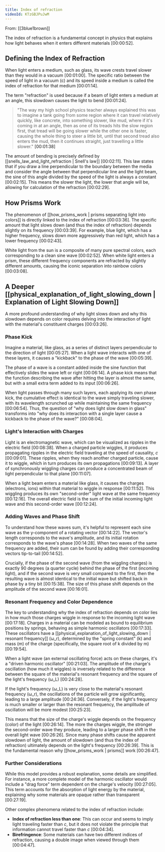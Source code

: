 ```yaml
---
title: Index of refraction
videoId: KTzGBJPuJwM
---
```


From: [[3blue1brown]] <br/> 

The index of refraction is a fundamental concept in physics that explains how light behaves when it enters different materials <a class="yt-timestamp" data-t="00:00:52">[00:00:52]</a>.

## Defining the Index of Refraction

When light enters a medium, such as glass, its wave crests travel slower than they would in a vacuum <a class="yt-timestamp" data-t="00:01:00">[00:01:00]</a>. The specific ratio between the speed of light in a vacuum (c) and its speed inside a medium is called the index of refraction for that medium <a class="yt-timestamp" data-t="00:01:14">[00:01:14]</a>.

The term "refraction" is used because if a beam of light enters a medium at an angle, this slowdown causes the light to bend <a class="yt-timestamp" data-t="00:01:24">[00:01:24]</a>.

> "The way my high school physics teacher always explained this was to imagine a tank going from some region where it can travel relatively quickly, like concrete, into something slower, like mud, where if it's coming in at an angle, then as one of its treads hits the slow region first, that tread will be going slower while the other one is faster, causing the whole thing to steer a little bit, until that second tread also enters the mud, then it continues straight, just travelling a little slower." <a class="yt-timestamp" data-t="00:01:38">[00:01:38]</a>

The amount of bending is precisely defined by [[snells_law_and_light_refraction | Snell's law]] <a class="yt-timestamp" data-t="00:02:11">[00:02:11]</a>. This law states that if you draw a line perpendicular to the boundary between the media and consider the angle between that perpendicular line and the light beam, the sine of this angle divided by the speed of the light is always a constant <a class="yt-timestamp" data-t="00:02:15">[00:02:15]</a>. This means the slower the light, the lower that angle will be, allowing for calculation of the refraction <a class="yt-timestamp" data-t="00:02:29">[00:02:29]</a>.

## How Prisms Work

The phenomenon of [[how_prisms_work | prisms separating light into colors]] is directly linked to the index of refraction <a class="yt-timestamp" data-t="00:03:36">[00:03:36]</a>. The specific amount that light slows down (and thus the index of refraction) depends slightly on its frequency <a class="yt-timestamp" data-t="00:03:39">[00:03:39]</a>. For example, blue light, which has a higher frequency, slows down more aggressively than red light, which has a lower frequency <a class="yt-timestamp" data-t="00:02:43">[00:02:43]</a>.

White light from the sun is a composite of many pure spectral colors, each corresponding to a clean sine wave <a class="yt-timestamp" data-t="00:02:52">[00:02:52]</a>. When white light enters a prism, these different frequency components are refracted by slightly different amounts, causing the iconic separation into rainbow colors <a class="yt-timestamp" data-t="00:03:08">[00:03:08]</a>.

## A Deeper [[physical_explanation_of_light_slowing_down | Explanation of Light Slowing Down]]

A more profound understanding of why light slows down and why this slowdown depends on color requires delving into the interaction of light with the material's constituent charges <a class="yt-timestamp" data-t="00:03:26">[00:03:26]</a>.

### Phase Kick

Imagine a material, like glass, as a series of distinct layers perpendicular to the direction of light <a class="yt-timestamp" data-t="00:05:27">[00:05:27]</a>. When a light wave interacts with one of these layers, it causes a "kickback" to the phase of the wave <a class="yt-timestamp" data-t="00:05:39">[00:05:39]</a>.

The phase of a wave is a constant added inside the sine function that effectively slides the wave left or right <a class="yt-timestamp" data-t="00:06:14">[00:06:14]</a>. A phase kick means that the function describing the wave after hitting the layer is almost the same, but with a small extra term added to its input <a class="yt-timestamp" data-t="00:06:26">[00:06:26]</a>.

When light passes through many such layers, each applying its own phase kick, the cumulative effect is identical to the wave simply traveling slower, with its wavelength scrunched up while maintaining the same frequency <a class="yt-timestamp" data-t="00:06:54">[00:06:54]</a>. Thus, the question of "why does light slow down in glass" transforms into "why does its interaction with a single layer cause a kickback to the phase of the wave?" <a class="yt-timestamp" data-t="00:08:04">[00:08:04]</a>.

### Light's Interaction with Charges

Light is an electromagnetic wave, which can be visualized as ripples in the electric field <a class="yt-timestamp" data-t="00:08:38">[00:08:38]</a>. When a charged particle wiggles, it produces propagating ripples in the electric field traveling at the speed of causality, *c* <a class="yt-timestamp" data-t="00:09:01">[00:09:01]</a>. These ripples, when they reach another charged particle, cause it to wiggle, which in turn produces its own propagations <a class="yt-timestamp" data-t="00:09:13">[00:09:13]</a>. A layer of synchronously wiggling charges can produce a concentrated beam of light perpendicular to that plane <a class="yt-timestamp" data-t="00:11:07">[00:11:07]</a>.

When a light beam enters a material like glass, it causes the charges (electrons, ions) within that material to wiggle in response <a class="yt-timestamp" data-t="00:11:52">[00:11:52]</a>. This wiggling produces its own "second-order" light wave at the same frequency <a class="yt-timestamp" data-t="00:12:16">[00:12:16]</a>. The overall electric field is the sum of the initial incoming light wave and this second-order wave <a class="yt-timestamp" data-t="00:12:24">[00:12:24]</a>.

### Adding Waves and Phase Shift

To understand how these waves sum, it's helpful to represent each sine wave as the y-component of a rotating vector <a class="yt-timestamp" data-t="00:14:22">[00:14:22]</a>. The vector's length corresponds to the wave's amplitude, and its initial rotation corresponds to the wave's phase <a class="yt-timestamp" data-t="00:14:28">[00:14:28]</a>. When two waves of the same frequency are added, their sum can be found by adding their corresponding vectors tip-to-tail <a class="yt-timestamp" data-t="00:14:52">[00:14:52]</a>.

Crucially, if the phase of the second wave (from the wiggling charges) is exactly 90 degrees (a quarter cycle) behind the phase of the first (incoming light), and if the second wave is very small compared to the first, then the resulting wave is almost identical to the initial wave but shifted back in phase by a tiny bit <a class="yt-timestamp" data-t="00:15:38">[00:15:38]</a>. The size of this phase shift depends on the amplitude of the second wave <a class="yt-timestamp" data-t="00:16:01">[00:16:01]</a>.

### Resonant Frequency and Color Dependence

The key to understanding why the index of refraction depends on color lies in how much those charges wiggle in response to the incoming light wave <a class="yt-timestamp" data-t="00:17:18">[00:17:18]</a>. Charges in a material can be modeled as bound to equilibrium positions by springs, behaving as simple harmonic oscillators <a class="yt-timestamp" data-t="00:17:33">[00:17:33]</a>. These oscillators have a [[physical_explanation_of_light_slowing_down | resonant frequency]] (ω_r), determined by the "spring constant" (k) and mass (m) of the charge (specifically, the square root of k divided by m) <a class="yt-timestamp" data-t="00:19:54">[00:19:54]</a>.

When a light wave (an external oscillating force) acts on these charges, it's a "driven harmonic oscillator" <a class="yt-timestamp" data-t="00:21:03">[00:21:03]</a>. The amplitude of the charge's oscillation (how much it wiggles) is inversely related to the difference between the square of the material's resonant frequency and the square of the light's frequency (ω_L) <a class="yt-timestamp" data-t="00:24:28">[00:24:28]</a>.

If the light's frequency (ω_L) is very close to the material's resonant frequency (ω_r), the oscillations of the particle will grow significantly, leading to a large amplitude <a class="yt-timestamp" data-t="00:24:36">[00:24:36]</a>. Conversely, if the light's frequency is much smaller or larger than the resonant frequency, the amplitude of oscillation will be more modest <a class="yt-timestamp" data-t="00:25:23">[00:25:23]</a>.

This means that the size of the charge's wiggle depends on the frequency (color) of the light <a class="yt-timestamp" data-t="00:26:14">[00:26:14]</a>. The more the charges wiggle, the stronger the second-order wave they produce, leading to a larger phase shift in the overall light wave <a class="yt-timestamp" data-t="00:26:26">[00:26:26]</a>. Since many phase shifts cause the apparent slowdown of light, the amount of slowdown (and thus the index of refraction) ultimately depends on the light's frequency <a class="yt-timestamp" data-t="00:26:39">[00:26:39]</a>. This is the fundamental reason why [[how_prisms_work | prisms]] work <a class="yt-timestamp" data-t="00:26:47">[00:26:47]</a>.

### Further Considerations

While this model provides a robust explanation, some details are simplified. For instance, a more complete model of the harmonic oscillator would include a "drag force" term dependent on the charge's velocity <a class="yt-timestamp" data-t="00:27:05">[00:27:05]</a>. This term accounts for the absorption of light energy by the material, explaining why some materials are opaque rather than transparent <a class="yt-timestamp" data-t="00:27:19">[00:27:19]</a>.

Other complex phenomena related to the index of refraction include:
*   **Index of refraction less than one**: This can occur and seems to imply light traveling faster than *c*, but it does not violate the principle that information cannot travel faster than *c* <a class="yt-timestamp" data-t="00:04:34">[00:04:34]</a>.
*   **Birefringence**: Some materials can have two different indices of refraction, causing a double image when viewed through them <a class="yt-timestamp" data-t="00:04:47">[00:04:47]</a>.